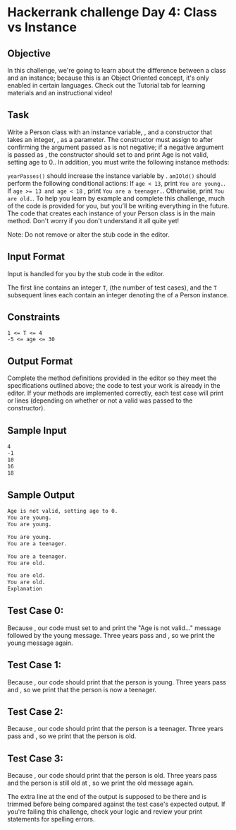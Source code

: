 # Hackerrank challenge Day 4: Class vs Instance

## Objective

In this challenge, we're going to learn about the difference between a class and an instance; because this is an Object Oriented concept, it's only enabled in certain languages. Check out the Tutorial tab for learning materials and an instructional video!

## Task

Write a Person class with an instance variable, , and a constructor that takes an integer, , as a parameter. The constructor must assign  to  after confirming the argument passed as  is not negative; if a negative argument is passed as , the constructor should set  to  and print Age is not valid, setting age to 0.. In addition, you must write the following instance methods:

`yearPasses()` should increase the  instance variable by .
`amIOld()` should perform the following conditional actions:
If `age < 13`, print `You are young.`.
If  `age >= 13 and age < 18` , print `You are a teenager.`.
Otherwise, print `You are old.`.
To help you learn by example and complete this challenge, much of the code is provided for you, but you'll be writing everything in the future. The code that creates each instance of your Person class is in the main method. Don't worry if you don't understand it all quite yet!

Note: Do not remove or alter the stub code in the editor.

## Input Format

Input is handled for you by the stub code in the editor.

The first line contains an integer `T`,  (the number of test cases), and the `T` subsequent lines each contain an integer denoting the  of a Person instance.

## Constraints

```text
1 <= T <= 4
-5 <= age <= 30
```

## Output Format

Complete the method definitions provided in the editor so they meet the specifications outlined above; the code to test your work is already in the editor. If your methods are implemented correctly, each test case will print  or  lines (depending on whether or not a valid  was passed to the constructor).

## Sample Input

```bash
4
-1
10
16
18
```

## Sample Output

```bash
Age is not valid, setting age to 0.
You are young.
You are young.

You are young.
You are a teenager.

You are a teenager.
You are old.

You are old.
You are old.
Explanation
```

## Test Case 0:

Because , our code must set  to  and print the "Age is not valid..." message followed by the young message. Three years pass and , so we print the young message again.

## Test Case 1:

Because , our code should print that the person is young. Three years pass and , so we print that the person is now a teenager.

## Test Case 2:

Because , our code should print that the person is a teenager. Three years pass and , so we print that the person is old.

## Test Case 3:

Because , our code should print that the person is old. Three years pass and the person is still old at , so we print the old message again.

The extra line at the end of the output is supposed to be there and is trimmed before being compared against the test case's expected output. If you're failing this challenge, check your logic and review your print statements for spelling errors.
